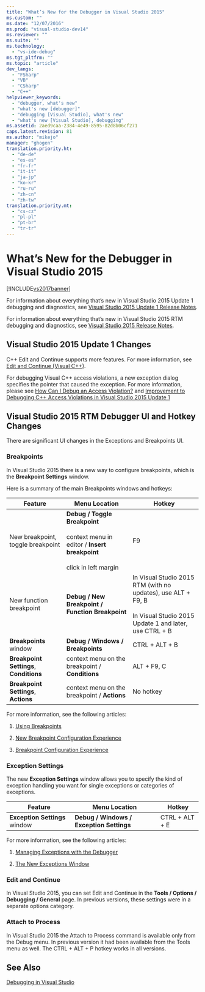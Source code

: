 ```yaml
---
title: "What’s New for the Debugger in Visual Studio 2015"
ms.custom: ""
ms.date: "12/07/2016"
ms.prod: "visual-studio-dev14"
ms.reviewer: ""
ms.suite: ""
ms.technology: 
  - "vs-ide-debug"
ms.tgt_pltfrm: ""
ms.topic: "article"
dev_langs: 
  - "FSharp"
  - "VB"
  - "CSharp"
  - "C++"
helpviewer_keywords: 
  - "debugger, what's new"
  - "what's new [debugger]"
  - "debugging [Visual Studio], what's new"
  - "what's new [Visual Studio], debugging"
ms.assetid: 2aed9caa-2384-4e49-8595-82d8b06cf271
caps.latest.revision: 81
ms.author: "mikejo"
manager: "ghogen"
translation.priority.ht: 
  - "de-de"
  - "es-es"
  - "fr-fr"
  - "it-it"
  - "ja-jp"
  - "ko-kr"
  - "ru-ru"
  - "zh-cn"
  - "zh-tw"
translation.priority.mt: 
  - "cs-cz"
  - "pl-pl"
  - "pt-br"
  - "tr-tr"
---
```

# What’s New for the Debugger in Visual Studio 2015
[!INCLUDE[vs2017banner](../code-quality/includes/vs2017banner.md)]

For information about everything that’s new in Visual Studio 2015 Update 1 debugging and diagnostics, see [Visual Studio 2015 Update 1 Release Notes](https://www.visualstudio.com/news/vs2015-update1-vs#debug).  
  
 For information about everything that’s new in Visual Studio 2015 RTM debugging and diagnostics, see [Visual Studio 2015 Release Notes](https://www.visualstudio.com/news/vs2015-vs#debug).  
  
## Visual Studio 2015 Update 1 Changes  
 C++ Edit and Continue supports more features. For more information, see [Edit and Continue (Visual C++)](../debugger/edit-and-continue--visual-c---.md).  
  
 For debugging Visual C++ access violations, a new exception dialog specifies the pointer that caused the exception. For more information, please see [How Can I Debug an Access Violation?](../debugger/how-can-i-debug-an-access-violation-.md) and [Improvement to Debugging C++ Access Violations in Visual Studio 2015 Update 1](http://blogs.msdn.com/b/visualstudioalm/archive/2015/10/29/improvement-to-debugging-c-access-violations-in-visual-studio-2015-update-1.aspx)  
  
## Visual Studio 2015 RTM Debugger UI and Hotkey Changes  
 There are significant UI changes in the Exceptions and Breakpoints UI.  
  
### Breakpoints  
 In Visual Studio 2015 there is a new way to configure breakpoints, which is the **Breakpoint Settings** window.  
  
 Here is a summary of the main Breakpoints windows and hotkeys:  
  
|Feature|Menu Location|Hotkey|  
|-------------|-------------------|------------|  
|New breakpoint, toggle breakpoint|**Debug / Toggle Breakpoint**<br /><br /> context menu in editor / **Insert breakpoint**<br /><br /> click in left margin|F9|  
|New function breakpoint|**Debug / New Breakpoint / Function Breakpoint**|In Visual Studio 2015 RTM (with no updates), use ALT + F9, B<br /><br /> In Visual Studio 2015 Update 1 and later, use CTRL + B|  
|**Breakpoints** window|**Debug / Windows / Breakpoints**|CTRL + ALT + B|  
|**Breakpoint Settings**, **Conditions**|context menu on the breakpoint / **Conditions**|ALT + F9, C|  
|**Breakpoint Settings**, **Actions**|context menu on the breakpoint / **Actions**|No hotkey|  
  
 For more information, see the following articles:  
  
1.  [Using Breakpoints](../debugger/using-breakpoints.md)  
  
2.  [New Breakpoint Configuration Experience](http://blogs.msdn.com/b/visualstudioalm/archive/2014/10/06/new-breakpoint-configuration-experience.aspx)  
  
3.  [Breakpoint Configuration Experience](http://channel9.msdn.com/Events/Visual-Studio/Connect-event-2014/711)  
  
### Exception Settings  
 The new **Exception Settings** window allows you to specify the kind of exception handling you want for single exceptions or categories of exceptions.  
  
|Feature|Menu Location|Hotkey|  
|-------------|-------------------|------------|  
|**Exception Settings** window|**Debug / Windows / Exception Settings**|CTRL + ALT + E|  
  
 For more information, see the following articles:  
  
1.  [Managing Exceptions with the Debugger](../debugger/managing-exceptions-with-the-debugger.md)  
  
2.  [The New Exceptions Window](http://blogs.msdn.com/b/visualstudioalm/archive/2015/02/23/the-new-exception-settings-window-in-visual-studio-2015.aspx)  
  
### Edit and Continue  
 In Visual Studio 2015, you can set Edit and Continue in the **Tools / Options / Debugging / General** page. In previous versions, these settings were in a separate options category.  
  
### Attach to Process  
 In Visual Studio 2015 the Attach to Process command is available only from the Debug menu. In previous version it had been available from the Tools menu as well. The CTRL + ALT + P hotkey works in all versions.  
  
## See Also  
 [Debugging in Visual Studio](../debugger/debugging-in-visual-studio.md)